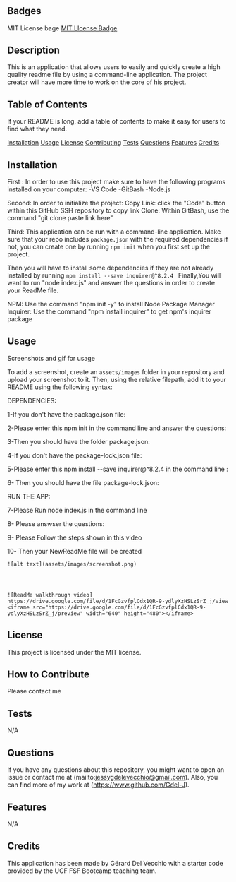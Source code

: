 # <ReadMe-generator>

## Badges

MIT License bage
[MIT LIcense Badge](https://img.shields.io/static/v1?label=MIT&message=License&color=green)

## Description

This is an application that allows users to easily and quickly create a high quality readme file by using a command-line application. The project creator will have more time to work on the core of his project.



## Table of Contents 

If your README is long, add a table of contents to make it easy for users to find what they need.
 
   [Installation](#installation)
   [Usage](#usage)
   [License](#license)
   [Contributing](#contributing)
   [Tests](#tests)
   [Questions](#questions)
   [Features](#features)
   [Credits](#credits)

## Installation


First :
In order to use this project make sure to have the following programs installed on your computer:
-VS Code
-GitBash
-Node.js

Second:
In order to initialize the project:
Copy Link: click the "Code" button within this GitHub SSH repository to copy link
Clone: Within GitBash, use the command "git clone paste link here"

Third: 
This application can be run with a command-line application.
Make sure that your repo includes  `package.json` with the required dependencies if not, you can create one by running `npm init` when you first set up the project. 

Then you will have to install some dependencies if they are not already installed  by running `npm install --save inquirer@^8.2.4 `
Finally,You will want to run "node index.js" and answer the questions in order to create your ReadMe file.



NPM: Use the command "npm init -y" to install Node Package Manager
Inquirer: Use the command "npm install inquirer" to get npm's inquirer package


## Usage

Screenshots  and gif for usage



To add a screenshot, create an `assets/images` folder in your repository and upload your screenshot to it. Then, using the relative filepath, add it to your README using the following syntax:


DEPENDENCIES:

1-If you don't have the package.json file:


2-Please enter this npm init in the command line and answer the questions:


3-Then you should have the folder package.json:



4-If you don't have the package-lock.json file:


5-Please enter this npm install --save inquirer@^8.2.4   in the command line :



6- Then you should have the file package-lock.json:


RUN THE APP:

7-Please Run  node index.js in the command line


8- Please answser the questions:



9- Please Follow the steps shown in this video



10- Then your NewReadMe file will be created



    
    ![alt text](assets/images/screenshot.png)




    ![ReadMe walkthrough video] https://drive.google.com/file/d/1FcGzvfplCdx1QR-9-ydlyXzHSLzSrZ_j/view  <iframe src="https://drive.google.com/file/d/1FcGzvfplCdx1QR-9-ydlyXzHSLzSrZ_j/preview" width="640" height="480"></iframe>
   

## License

This project is licensed under the MIT license.

## How to Contribute

Please contact me

## Tests

N/A

## Questions

If you have any questions about this repository, you might want to open an issue or contact me  at (mailto:jessygdelevecchio@gmail.com). Also, you can find more of my work at (https://www.github.com/Gdel-J).

## Features

N/A


## Credits

This application has been made by Gérard Del Vecchio with a starter code provided by  the UCF FSF Bootcamp teaching team.